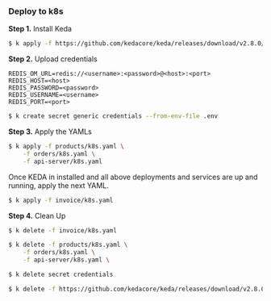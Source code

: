 ### Deploy to k8s

**Step 1.** Install Keda

```bash
$ k apply -f https://github.com/kedacore/keda/releases/download/v2.8.0/keda-2.8.0.yaml
```

**Step 2.** Upload credentials

```env
REDIS_OM_URL=redis://<username>:<password>@<host>:<port>
REDIS_HOST=<host>
REDIS_PASSWORD=<password>
REDIS_USERNAME=<username>
REDIS_PORT=<port>
```

```bash
$ k create secret generic credentials --from-env-file .env
```

**Step 3.** Apply the YAMLs

```bash
$ k apply -f products/k8s.yaml \
    -f orders/k8s.yaml \
    -f api-server/k8s.yaml
```

Once KEDA in installed and all above deployments and services are up and running, apply the next YAML.

```bash
$ k apply -f invoice/k8s.yaml
```

**Step 4.** Clean Up

```bash
$ k delete -f invoice/k8s.yaml
```

```bash
$ k delete -f products/k8s.yaml \
    -f orders/k8s.yaml \
    -f api-server/k8s.yaml \
```

```bash
$ k delete secret credentials
```

```bash
$ k delete -f https://github.com/kedacore/keda/releases/download/v2.8.0/keda-2.8.0.yaml
```
